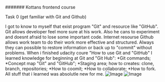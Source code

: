 ####### Kottans frontend course

Task 0 (get familiar with Git and Github)

I got to know to myself that exist program "Git" and resource like "GitHub".
Git allows developer feel more sure at his work. Also he cans to experiment and doesnt afraid to lose some important code.
Internet resourse Github allows work team to do their work more effective and structured. Always they can possible to restore information or back up to "commit" without problems. 
When i finished udacity coure "How to use Git and "GitHub" I learned knowledge for beginning at Git and "Git Hub":
*Git commands;
*Concept map "Git" and "GitHub"; 
*Staging area;
how to creates: clone, branch, repositories; 
*How to coomit;
*How to collaborate;
*How to fork.
All stuff that i learned was absolutle new for me. 
![Image](http://i.piccy.info/i9/b91b75862cc73572d9ba951719ea16b6/1510171994/140916/1194919/Screenshot_from_2017_11_08_17_07_10.png)
![Image](http://i.piccy.info/i9/5b2f816b7ffff63410f7013811e4ea68/1510172033/9385/1194919/Screenshot_from_2017_11_07_02_06_48_240.jpg)
